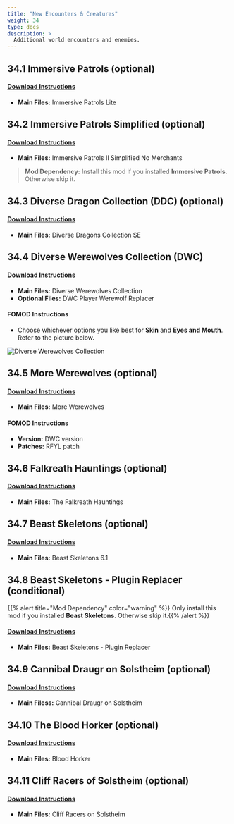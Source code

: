 ```yaml
---
title: "New Encounters & Creatures"
weight: 34
type: docs
description: >
  Additional world encounters and enemies.
---
```


## 34.1 Immersive Patrols (optional)

#### [Download Instructions](https://www.nexusmods.com/skyrimspecialedition/mods/718?tab=files)

* **Main Files:** Immersive Patrols Lite

## 34.2 Immersive Patrols Simplified (optional)

#### [Download Instructions](https://www.nexusmods.com/skyrimspecialedition/mods/32765?tab=files)

* **Main Files:** Immersive Patrols II Simplified No Merchants

> **Mod Dependency:** Install this mod if you installed **Immersive Patrols**. Otherwise skip it. 

## 34.3 Diverse Dragon Collection (DDC) (optional)

#### [Download Instructions](https://www.nexusmods.com/skyrimspecialedition/mods/695?tab=files)

* **Main Files:** Diverse Dragons Collection SE

## 34.4 Diverse Werewolves Collection (DWC)

#### [Download Instructions](https://www.nexusmods.com/skyrimspecialedition/mods/7009?tab=files)

* **Main Files:** Diverse Werewolves Collection
* **Optional Files:** DWC Player Werewolf Replacer

#### FOMOD Instructions

* Choose whichever options you like best for **Skin** and **Eyes and Mouth**. Refer to the picture below.

![Diverse Werewolves Collection](/Pictures/mod_installation/diverse_werewolves_collection.png)

## 34.5 More Werewolves (optional)

#### [Download Instructions](https://www.nexusmods.com/skyrimspecialedition/mods/7259?tab=files)

* **Main Files:** More Werewolves

#### FOMOD Instructions

* **Version:** DWC version
* **Patches:** RFYL patch

## 34.6 Falkreath Hauntings (optional)

#### [Download Instructions](https://www.nexusmods.com/skyrimspecialedition/mods/20733?tab=files)

* **Main Files:** The Falkreath Hauntings

## 34.7 Beast Skeletons (optional)

#### [Download Instructions](https://www.nexusmods.com/skyrimspecialedition/mods/517?tab=files)

* **Main Files:** Beast Skeletons 6.1

## 34.8 Beast Skeletons - Plugin Replacer (conditional)

{{% alert title="Mod Dependency" color="warning" %}}
Only install this mod if you installed **Beast Skeletons**. Otherwise skip it.{{% /alert %}}

#### [Download Instructions](https://www.nexusmods.com/skyrimspecialedition/mods/26092?tab=files)

* **Main Files:** Beast Skeletons - Plugin Replacer

## 34.9 Cannibal Draugr on Solstheim (optional)

#### [Download Instructions](https://www.nexusmods.com/skyrimspecialedition/mods/21238?tab=files)

* **Main Filess:** Cannibal Draugr on Solstheim

## 34.10 The Blood Horker (optional)

#### [Download Instructions](https://www.nexusmods.com/skyrimspecialedition/mods/13938?tab=files)

* **Main Files:** Blood Horker

## 34.11 Cliff Racers of Solstheim (optional)

#### [Download Instructions](https://www.nexusmods.com/skyrimspecialedition/mods/2168?tab=files)

* **Main Files:** Cliff Racers on Solstheim